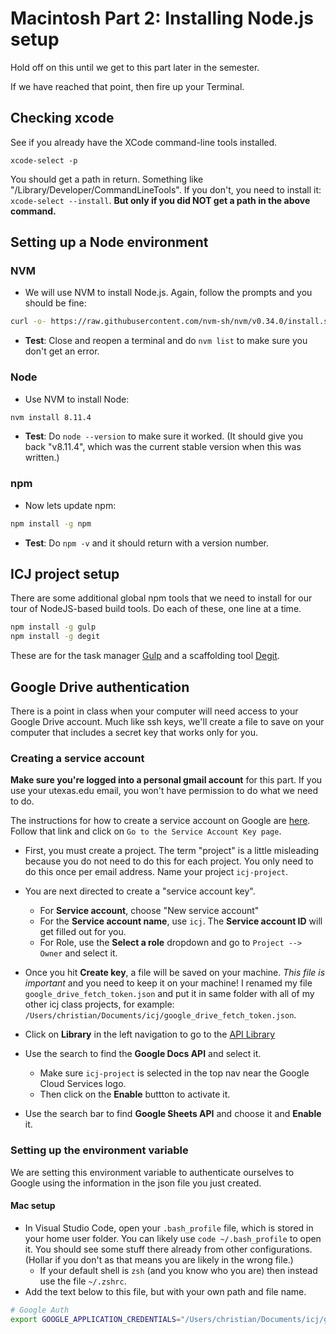 # Macintosh Part 2: Installing Node.js setup

Hold off on this until we get to this part later in the semester.

If we have reached that point, then fire up your Terminal.

## Checking xcode

See if you already have the XCode command-line tools installed.

`xcode-select -p`

You should get a path in return. Something like "/Library/Developer/CommandLineTools". If you don't, you need to install it: `xcode-select --install`. **But only if you did NOT get a path in the above command.**

## Setting up a Node environment

### NVM

- We will use NVM to install Node.js. Again, follow the prompts and you should be fine:

``` bash
curl -o- https://raw.githubusercontent.com/nvm-sh/nvm/v0.34.0/install.sh | bash
```

- **Test**: Close and reopen a terminal and do `nvm list` to make sure you don't get an error.

### Node

- Use NVM to install Node:

``` bash
nvm install 8.11.4
```

- **Test**: Do `node --version` to make sure it worked. (It should give you back "v8.11.4", which was the current stable version when this was written.)

### npm

- Now lets update npm:

```bash
npm install -g npm
```

- **Test**: Do `npm -v` and it should return with a version number.

## ICJ project setup

There are some additional global npm tools that we need to install for our tour of NodeJS-based build tools. Do each of these, one line at a time.

```bash
npm install -g gulp
npm install -g degit
```

These are for the task manager [Gulp](https://gulpjs.com/) and a scaffolding tool [Degit](https://www.npmjs.com/package/degit).

## Google Drive authentication

There is a point in class when your computer will need access to your Google Drive account. Much like ssh keys, we'll create a file to save on your computer that includes a secret key that works only for you.

### Creating a service account

**Make sure you're logged into a personal gmail account** for this part. If you use your utexas.edu email, you won't have permission to do what we need to do.

The instructions for how to create a service account on Google are [here](https://cloud.google.com/docs/authentication/getting-started). Follow that link and click on `Go to the Service Account Key page`.

- First, you must create a project. The term "project" is a little misleading because you do not need to do this for each project. You only need to do this once per email address. Name your project `icj-project`.

- You are next directed to create a "service account key".
  - For **Service account**, choose "New service account"
  - For the **Service account name**, use `icj`. The **Service account ID** will get filled out for you.
  - For Role, use the **Select a role** dropdown and go to `Project --> Owner` and select it.
- Once you hit **Create key**, a file will be saved on your machine. _This file is important_ and you need to keep it on your machine! I renamed my file `google_drive_fetch_token.json` and put it in same folder with all of my other icj class projects, for example: `/Users/christian/Documents/icj/google_drive_fetch_token.json`.
- Click on **Library** in the left navigation to go to the [API Library](https://console.developers.google.com/apis/library)
- Use the search to find the **Google Docs API** and select it.
  - Make sure `icj-project` is selected in the top nav near the Google Cloud Services logo.
  - Then click on the **Enable** buttton to activate it.
- Use the search bar to find **Google Sheets API** and choose it and **Enable** it.

### Setting up the environment variable

We are setting this environment variable to authenticate ourselves to Google using the information in the json file you just created.

#### Mac setup

- In Visual Studio Code, open your `.bash_profile` file, which is stored in your home user folder. You can likely use `code ~/.bash_profile` to open it. You should see some stuff there already from other configurations. (Hollar if you don't as that means you are likely in the wrong file.)
  - If your default shell is `zsh` (and you know who you are) then instead use the file `~/.zshrc`.
- Add the text below to this file, but with your own path and file name.

```bash
# Google Auth
export GOOGLE_APPLICATION_CREDENTIALS="/Users/christian/Documents/icj/google_drive_fetch_token.json"
```
